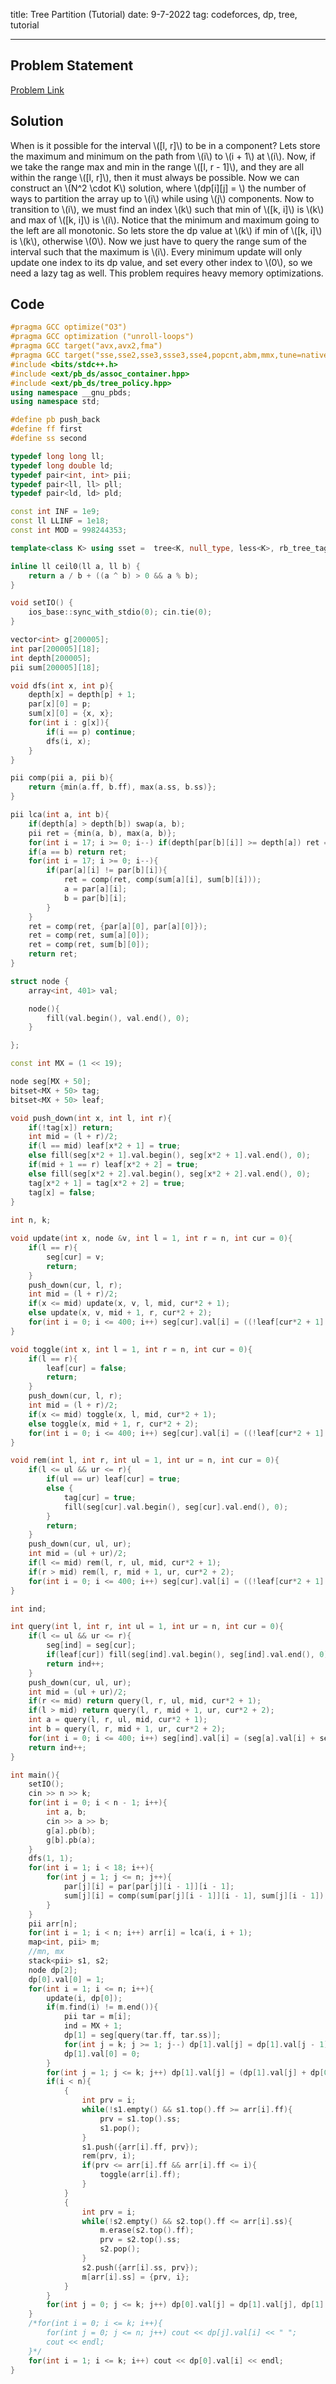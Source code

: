 title: Tree Partition (Tutorial)
date: 9-7-2022
tag: codeforces, dp, tree, tutorial

---

## Problem Statement

[Problem Link](https://codeforces.com/gym/103860/problem/D)

## Solution

When is it possible for the interval \\([l, r]\\) to be in a component? Lets store the maximum and minimum on the path from \\(i\\) to \\(i + 1\\) at \\(i\\). Now, if we take the range max and min in the range \\([l, r - 1]\\), and they are all within the range \\([l, r]\\), then it must always be possible. Now we can construct an \\(N^2 \\cdot K\\) solution, where \\(dp[i][j] = \\) the number of ways to partition the array up to \\(i\\) while using \\(j\\) components. Now to transition to \\(i\\), we must find an index \\(k\\) such that min of \\([k, i]\\) is \\(k\\) and max of \\([k, i]\\) is \\(i\\). Notice that the minimum and maximum going to the left are all monotonic. So lets store the dp value at \\(k\\) if min of \\([k, i]\\) is \\(k\\), otherwise \\(0\\). Now we just have to query the range sum of the interval such that the maximum is \\(i\\). Every minimum update will only update one index to its dp value, and set every other index to \\(0\\), so we need a lazy tag as well. This problem requires heavy memory optimizations.

## Code
```c++
#pragma GCC optimize("O3")
#pragma GCC optimization ("unroll-loops")
#pragma GCC target("avx,avx2,fma")
#pragma GCC target("sse,sse2,sse3,ssse3,sse4,popcnt,abm,mmx,tune=native")
#include <bits/stdc++.h>
#include <ext/pb_ds/assoc_container.hpp>
#include <ext/pb_ds/tree_policy.hpp>
using namespace __gnu_pbds;
using namespace std;

#define pb push_back
#define ff first
#define ss second

typedef long long ll;
typedef long double ld;
typedef pair<int, int> pii;
typedef pair<ll, ll> pll;
typedef pair<ld, ld> pld;

const int INF = 1e9;
const ll LLINF = 1e18;
const int MOD = 998244353;

template<class K> using sset =  tree<K, null_type, less<K>, rb_tree_tag, tree_order_statistics_node_update>;

inline ll ceil0(ll a, ll b) {
    return a / b + ((a ^ b) > 0 && a % b);
}

void setIO() {
    ios_base::sync_with_stdio(0); cin.tie(0);
}

vector<int> g[200005];
int par[200005][18];
int depth[200005];
pii sum[200005][18];

void dfs(int x, int p){
    depth[x] = depth[p] + 1;
    par[x][0] = p;
    sum[x][0] = {x, x};
    for(int i : g[x]){
        if(i == p) continue;
        dfs(i, x);
    }
}

pii comp(pii a, pii b){
    return {min(a.ff, b.ff), max(a.ss, b.ss)};
}

pii lca(int a, int b){
    if(depth[a] > depth[b]) swap(a, b);
    pii ret = {min(a, b), max(a, b)};
    for(int i = 17; i >= 0; i--) if(depth[par[b][i]] >= depth[a]) ret = comp(ret, sum[b][i]), b = par[b][i];
    if(a == b) return ret;
    for(int i = 17; i >= 0; i--){
        if(par[a][i] != par[b][i]){
            ret = comp(ret, comp(sum[a][i], sum[b][i]));
            a = par[a][i];
            b = par[b][i];
        }
    }
    ret = comp(ret, {par[a][0], par[a][0]});
    ret = comp(ret, sum[a][0]);
    ret = comp(ret, sum[b][0]);
    return ret;
}

struct node {
    array<int, 401> val;

    node(){
        fill(val.begin(), val.end(), 0);
    }

};

const int MX = (1 << 19);

node seg[MX + 50];
bitset<MX + 50> tag;
bitset<MX + 50> leaf;

void push_down(int x, int l, int r){
    if(!tag[x]) return;
    int mid = (l + r)/2;
    if(l == mid) leaf[x*2 + 1] = true;
    else fill(seg[x*2 + 1].val.begin(), seg[x*2 + 1].val.end(), 0);
    if(mid + 1 == r) leaf[x*2 + 2] = true;
    else fill(seg[x*2 + 2].val.begin(), seg[x*2 + 2].val.end(), 0);
    tag[x*2 + 1] = tag[x*2 + 2] = true;
    tag[x] = false;
}
    
int n, k;

void update(int x, node &v, int l = 1, int r = n, int cur = 0){
    if(l == r){
        seg[cur] = v;
        return;
    }
    push_down(cur, l, r);
    int mid = (l + r)/2;
    if(x <= mid) update(x, v, l, mid, cur*2 + 1);
    else update(x, v, mid + 1, r, cur*2 + 2);
    for(int i = 0; i <= 400; i++) seg[cur].val[i] = ((!leaf[cur*2 + 1] ? seg[cur*2 + 1].val[i] : 0) + (!leaf[cur*2 + 2] ? seg[cur*2 + 2].val[i] : 0))%MOD;
}

void toggle(int x, int l = 1, int r = n, int cur = 0){
    if(l == r){
        leaf[cur] = false;
        return;
    }
    push_down(cur, l, r);
    int mid = (l + r)/2;   
    if(x <= mid) toggle(x, l, mid, cur*2 + 1);
    else toggle(x, mid + 1, r, cur*2 + 2);
    for(int i = 0; i <= 400; i++) seg[cur].val[i] = ((!leaf[cur*2 + 1] ? seg[cur*2 + 1].val[i] : 0) + (!leaf[cur*2 + 2] ? seg[cur*2 + 2].val[i] : 0))%MOD;
}

void rem(int l, int r, int ul = 1, int ur = n, int cur = 0){
    if(l <= ul && ur <= r){
        if(ul == ur) leaf[cur] = true;
        else {
            tag[cur] = true;
            fill(seg[cur].val.begin(), seg[cur].val.end(), 0);
        }
        return;
    }
    push_down(cur, ul, ur);
    int mid = (ul + ur)/2;
    if(l <= mid) rem(l, r, ul, mid, cur*2 + 1);
    if(r > mid) rem(l, r, mid + 1, ur, cur*2 + 2);
    for(int i = 0; i <= 400; i++) seg[cur].val[i] = ((!leaf[cur*2 + 1] ? seg[cur*2 + 1].val[i] : 0) + (!leaf[cur*2 + 2] ? seg[cur*2 + 2].val[i] : 0))%MOD;
}

int ind;

int query(int l, int r, int ul = 1, int ur = n, int cur = 0){
    if(l <= ul && ur <= r){
        seg[ind] = seg[cur];
        if(leaf[cur]) fill(seg[ind].val.begin(), seg[ind].val.end(), 0);
        return ind++;
    }
    push_down(cur, ul, ur);
    int mid = (ul + ur)/2;
    if(r <= mid) return query(l, r, ul, mid, cur*2 + 1);
    if(l > mid) return query(l, r, mid + 1, ur, cur*2 + 2);
    int a = query(l, r, ul, mid, cur*2 + 1);
    int b = query(l, r, mid + 1, ur, cur*2 + 2);
    for(int i = 0; i <= 400; i++) seg[ind].val[i] = (seg[a].val[i] + seg[b].val[i])%MOD;
    return ind++;
}

int main(){
    setIO();
    cin >> n >> k;
    for(int i = 0; i < n - 1; i++){
        int a, b;
        cin >> a >> b;
        g[a].pb(b);
        g[b].pb(a);
    }
    dfs(1, 1);
    for(int i = 1; i < 18; i++){
        for(int j = 1; j <= n; j++){
            par[j][i] = par[par[j][i - 1]][i - 1];
            sum[j][i] = comp(sum[par[j][i - 1]][i - 1], sum[j][i - 1]);
        }
    }
    pii arr[n];
    for(int i = 1; i < n; i++) arr[i] = lca(i, i + 1);
    map<int, pii> m;
    //mn, mx
    stack<pii> s1, s2;
    node dp[2];
    dp[0].val[0] = 1;
    for(int i = 1; i <= n; i++){ 
        update(i, dp[0]);
        if(m.find(i) != m.end()){
            pii tar = m[i];
            ind = MX + 1;
            dp[1] = seg[query(tar.ff, tar.ss)];
            for(int j = k; j >= 1; j--) dp[1].val[j] = dp[1].val[j - 1]; 
            dp[1].val[0] = 0;
        }
        for(int j = 1; j <= k; j++) dp[1].val[j] = (dp[1].val[j] + dp[0].val[j - 1])%MOD; 
        if(i < n){
            {
                int prv = i;
                while(!s1.empty() && s1.top().ff >= arr[i].ff){
                    prv = s1.top().ss;
                    s1.pop();
                }
                s1.push({arr[i].ff, prv});
                rem(prv, i);
                if(prv <= arr[i].ff && arr[i].ff <= i){
                    toggle(arr[i].ff);
                }
            }
            {
                int prv = i;
                while(!s2.empty() && s2.top().ff <= arr[i].ss){
                    m.erase(s2.top().ff);
                    prv = s2.top().ss;
                    s2.pop();
                }
                s2.push({arr[i].ss, prv});
                m[arr[i].ss] = {prv, i};
            }
        }
        for(int j = 0; j <= k; j++) dp[0].val[j] = dp[1].val[j], dp[1].val[j] = 0;
    }
    /*for(int i = 0; i <= k; i++){
        for(int j = 0; j <= n; j++) cout << dp[j].val[i] << " ";
        cout << endl;
    }*/
    for(int i = 1; i <= k; i++) cout << dp[0].val[i] << endl;
}
```